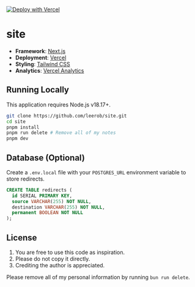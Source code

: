 [![Deploy with Vercel](https://vercel.com/button)](https://vercel.com/new/clone?repository-url=https%3A%2F%2Fgithub.com%2Fleerob%2Fsite)

# site

- **Framework**: [Next.js](https://nextjs.org/)
- **Deployment**: [Vercel](https://vercel.com)
- **Styling**: [Tailwind CSS](https://tailwindcss.com)
- **Analytics**: [Vercel Analytics](https://vercel.com/analytics)

## Running Locally

This application requires Node.js v18.17+.

```bash
git clone https://github.com/leerob/site.git
cd site
pnpm install
pnpm run delete # Remove all of my notes
pnpm dev
```

## Database (Optional)

Create a `.env.local` file with your `POSTGRES_URL` environment variable to store redirects.

```sql
CREATE TABLE redirects (
  id SERIAL PRIMARY KEY,
  source VARCHAR(255) NOT NULL,
  destination VARCHAR(255) NOT NULL,
  permanent BOOLEAN NOT NULL
);
```

## License

1. You are free to use this code as inspiration.
2. Please do not copy it directly.
3. Crediting the author is appreciated.

Please remove all of my personal information by running `bun run delete`.

